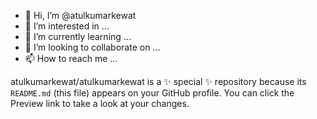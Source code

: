 - 👋 Hi, I’m @atulkumarkewat
- 👀 I’m interested in ...
- 🌱 I’m currently learning ...
- 💞️ I’m looking to collaborate on ...
- 📫 How to reach me ...

atulkumarkewat/atulkumarkewat is a ✨ special ✨ repository because its `README.md` (this file) appears on your GitHub profile.
You can click the Preview link to take a look at your changes.
